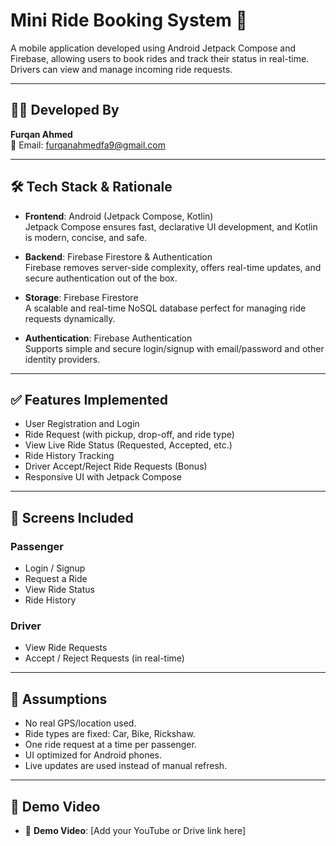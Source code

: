 # Mini Ride Booking System 🚗

A mobile application developed using Android Jetpack Compose and Firebase, allowing users to book rides and track their status in real-time. Drivers can view and manage incoming ride requests.

---

## 👨‍💻 Developed By

**Furqan Ahmed**  
📧 Email: furqanahmedfa9@gmail.com

---

## 🛠️ Tech Stack & Rationale

- **Frontend**: Android (Jetpack Compose, Kotlin)  
  Jetpack Compose ensures fast, declarative UI development, and Kotlin is modern, concise, and safe.

- **Backend**: Firebase Firestore & Authentication  
  Firebase removes server-side complexity, offers real-time updates, and secure authentication out of the box.

- **Storage**: Firebase Firestore  
  A scalable and real-time NoSQL database perfect for managing ride requests dynamically.

- **Authentication**: Firebase Authentication  
  Supports simple and secure login/signup with email/password and other identity providers.

---

## ✅ Features Implemented

- User Registration and Login  
- Ride Request (with pickup, drop-off, and ride type)  
- View Live Ride Status (Requested, Accepted, etc.)  
- Ride History Tracking  
- Driver Accept/Reject Ride Requests (Bonus)  
- Responsive UI with Jetpack Compose

---

## 📱 Screens Included

### Passenger
- Login / Signup
- Request a Ride
- View Ride Status
- Ride History

### Driver
- View Ride Requests
- Accept / Reject Requests (in real-time)

---

## 📌 Assumptions

- No real GPS/location used.
- Ride types are fixed: Car, Bike, Rickshaw.
- One ride request at a time per passenger.
- UI optimized for Android phones.
- Live updates are used instead of manual refresh.

---

## 📸 Demo Video
- 🎥 **Demo Video**: [Add your YouTube or Drive link here]
